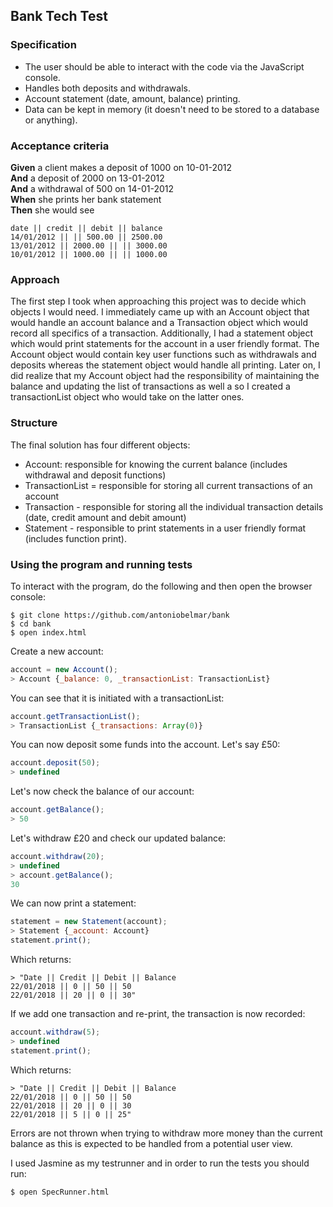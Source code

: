 ## Bank Tech Test

### Specification

* The user should be able to interact with the code via the JavaScript console.
* Handles both deposits and withdrawals.
* Account statement (date, amount, balance) printing.
* Data can be kept in memory (it doesn't need to be stored to a database or anything).

### Acceptance criteria

**Given** a client makes a deposit of 1000 on 10-01-2012  
**And** a deposit of 2000 on 13-01-2012  
**And** a withdrawal of 500 on 14-01-2012  
**When** she prints her bank statement  
**Then** she would see

```
date || credit || debit || balance
14/01/2012 || || 500.00 || 2500.00
13/01/2012 || 2000.00 || || 3000.00
10/01/2012 || 1000.00 || || 1000.00
```

### Approach
The first step I took when approaching this project was to decide which objects I would need. I immediately came up with an Account object that would handle an account balance and a Transaction object which would record all specifics of a transaction. Additionally, I had a statement object which would print statements for the account in a user friendly format. The Account object would contain key user functions such as withdrawals and deposits whereas the statement object would handle all printing. Later on, I did realize that my Account object had the responsibility of maintaining the balance and updating the list of transactions as well a so I created a transactionList object who would take on the latter ones.

### Structure
The final solution has four different objects:
- Account: responsible for knowing the current balance (includes withdrawal and deposit functions)
- TransactionList = responsible for storing all current transactions of an account
- Transaction - responsible for storing all the individual transaction details (date, credit amount and debit amount)
- Statement - responsible to print statements in a user friendly format (includes function print).


### Using the program and running tests
To interact with the program, do the following and then open the browser console:
```
$ git clone https://github.com/antoniobelmar/bank
$ cd bank
$ open index.html
```
Create a new account:
```javascript
account = new Account();
> Account {_balance: 0, _transactionList: TransactionList}
```
You can see that it is initiated with a transactionList:
```javascript
account.getTransactionList();
> TransactionList {_transactions: Array(0)}
```
You can now deposit some funds into the account. Let's say £50:
```javascript
account.deposit(50);
> undefined
```
Let's now check the balance of our account:
```javascript
account.getBalance();
> 50
```
Let's withdraw £20 and check our updated balance:
```javascript
account.withdraw(20);
> undefined
> account.getBalance();
30
```
We can now print a statement:
```javascript
statement = new Statement(account);
> Statement {_account: Account}
statement.print();
```
Which returns:
```
> "Date || Credit || Debit || Balance
22/01/2018 || 0 || 50 || 50
22/01/2018 || 20 || 0 || 30"
```
If we add one transaction and re-print, the transaction is now recorded:
```javascript
account.withdraw(5);
> undefined
statement.print();
```
Which returns:
```
> "Date || Credit || Debit || Balance
22/01/2018 || 0 || 50 || 50
22/01/2018 || 20 || 0 || 30
22/01/2018 || 5 || 0 || 25"
```

Errors are not thrown when trying to withdraw more money than the current balance as this is expected to be handled from a potential user view.

I used Jasmine as my testrunner and in order to run the tests you should run:
```
$ open SpecRunner.html
```
